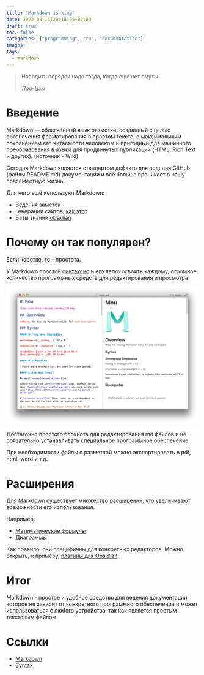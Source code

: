 ```yaml
---
title: "Markdown is king"
date: 2022-08-15T20:18:05+03:00
draft: true
toc: false
categories: ["programming", "ru", "documentation"]
images:
tags:
  - markdown
---
```


> Наводить порядок надо тогда, когда еще нет смуты.
> 
> *Лао-Цзы*

# Введение

Markdown — облегчённый язык разметки, созданный с целью обозначения форматирования в простом тексте, с максимальным сохранением его читаемости человеком и пригодный для машинного преобразования в языки для продвинутых публикаций (HTML, Rich Text и других). (источник - Wiki)

Сегодня Markdown является стандартом дефакто для ведения GitHub (файлы README.md) документации и всё больше проникает в нашу повсеместную жизнь. 

Для чего ещё используют Markdown:
* Ведения заметок 
* Генерации сайтов, [как этот](https://github.com/blowin/portfolio)
* Базы знаний [obsidian](https://obsidian.md/)

# Почему он так популярен?

Если коротко, то - простота. 

У Markdown простой [синтаксис](https://www.markdownguide.org/basic-syntax/) и его легко освоить каждому, огромное количество программных средств для редактирования и просмотра. 

![Синтаксис](syntax.png)

Достаточно простого блокнота для редактирования md файлов и не обязательно устанавливать специальное программное обеспечение.

При необходимости файлы с разметкой можно экспортировать в pdf, html, word и т.д. 

# Расширения

Для Markdown существует множество расширений, что увеличивают возможности его использования. 

Например:
* [Математические формулы](https://marketplace.visualstudio.com/items?itemName=goessner.mdmath)
* [Диаграммы](https://chrome.google.com/webstore/detail/markdown-diagrams/pmoglnmodacnbbofbgcagndelmgaclel?hl=en) 
 
Как правило, они специфичны для конкретных редакторов. Можно открыть, к примеру, [плагины для Obsidian](https://obsidian.md/plugins).

# Итог

Markdown - простое и удобное средство для ведения документации, которое не зависит от конкретного программного обеспечения и может использоваться с любого устройства, так как является простым текстовым файлом.

# Ссылки

* [Markdown](https://ru.wikipedia.org/wiki/Markdown)
* [Syntax](https://www.markdownguide.org/basic-syntax/)